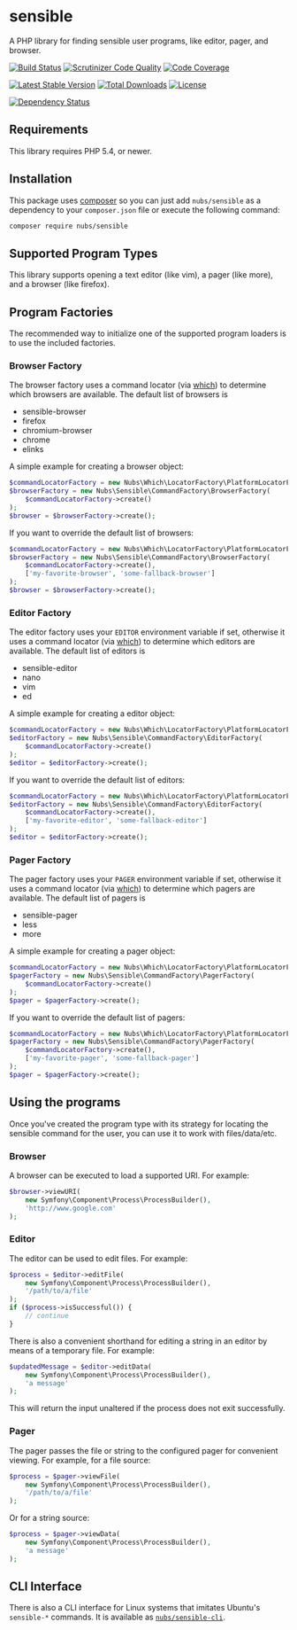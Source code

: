 # sensible
A PHP library for finding sensible user programs, like editor, pager, and browser.

[![Build Status](http://img.shields.io/travis/nubs/sensible.svg?style=flat)](https://travis-ci.org/nubs/sensible)
[![Scrutinizer Code Quality](http://img.shields.io/scrutinizer/g/nubs/sensible.svg?style=flat)](https://scrutinizer-ci.com/g/nubs/sensible/)
[![Code Coverage](http://img.shields.io/coveralls/nubs/sensible.svg?style=flat)](https://coveralls.io/r/nubs/sensible)

[![Latest Stable Version](http://img.shields.io/packagist/v/nubs/sensible.svg?style=flat)](https://packagist.org/packages/nubs/sensible)
[![Total Downloads](http://img.shields.io/packagist/dt/nubs/sensible.svg?style=flat)](https://packagist.org/packages/nubs/sensible)
[![License](http://img.shields.io/packagist/l/nubs/sensible.svg?style=flat)](https://packagist.org/packages/nubs/sensible)

[![Dependency Status](https://www.versioneye.com/user/projects/53866d7014c15895cb000053/badge.svg?style=flat)](https://www.versioneye.com/user/projects/53866d7014c15895cb000053)

## Requirements
This library requires PHP 5.4, or newer.

## Installation
This package uses [composer](https://getcomposer.org) so you can just add
`nubs/sensible` as a dependency to your `composer.json` file or execute the
following command:

```bash
composer require nubs/sensible
```

## Supported Program Types
This library supports opening a text editor (like vim), a pager (like more),
and a browser (like firefox).

## Program Factories
The recommended way to initialize one of the supported program loaders is to
use the included factories.

### Browser Factory
The browser factory uses a command locator (via [which]) to determine which
browsers are available.  The default list of browsers is
* sensible-browser
* firefox
* chromium-browser
* chrome
* elinks

A simple example for creating a browser object:
```php
$commandLocatorFactory = new Nubs\Which\LocatorFactory\PlatformLocatorFactory();
$browserFactory = new Nubs\Sensible\CommandFactory\BrowserFactory(
    $commandLocatorFactory->create()
);
$browser = $browserFactory->create();
```

If you want to override the default list of browsers:
```php
$commandLocatorFactory = new Nubs\Which\LocatorFactory\PlatformLocatorFactory();
$browserFactory = new Nubs\Sensible\CommandFactory\BrowserFactory(
    $commandLocatorFactory->create(),
    ['my-favorite-browser', 'some-fallback-browser']
);
$browser = $browserFactory->create();
```

### Editor Factory
The editor factory uses your `EDITOR` environment variable if set, otherwise it
uses a command locator (via [which]) to determine which editors are available.
The default list of editors is
* sensible-editor
* nano
* vim
* ed

A simple example for creating a editor object:
```php
$commandLocatorFactory = new Nubs\Which\LocatorFactory\PlatformLocatorFactory();
$editorFactory = new Nubs\Sensible\CommandFactory\EditorFactory(
    $commandLocatorFactory->create()
);
$editor = $editorFactory->create();
```

If you want to override the default list of editors:
```php
$commandLocatorFactory = new Nubs\Which\LocatorFactory\PlatformLocatorFactory();
$editorFactory = new Nubs\Sensible\CommandFactory\EditorFactory(
    $commandLocatorFactory->create(),
    ['my-favorite-editor', 'some-fallback-editor']
);
$editor = $editorFactory->create();
```

### Pager Factory
The pager factory uses your `PAGER` environment variable if set, otherwise it
uses a command locator (via [which]) to determine which pagers are available.
The default list of pagers is
* sensible-pager
* less
* more

A simple example for creating a pager object:
```php
$commandLocatorFactory = new Nubs\Which\LocatorFactory\PlatformLocatorFactory();
$pagerFactory = new Nubs\Sensible\CommandFactory\PagerFactory(
    $commandLocatorFactory->create()
);
$pager = $pagerFactory->create();
```

If you want to override the default list of pagers:
```php
$commandLocatorFactory = new Nubs\Which\LocatorFactory\PlatformLocatorFactory();
$pagerFactory = new Nubs\Sensible\CommandFactory\PagerFactory(
    $commandLocatorFactory->create(),
    ['my-favorite-pager', 'some-fallback-pager']
);
$pager = $pagerFactory->create();
```

## Using the programs
Once you've created the program type with its strategy for locating the
sensible command for the user, you can use it to work with files/data/etc.

### Browser
A browser can be executed to load a supported URI.  For example:
```php
$browser->viewURI(
    new Symfony\Component\Process\ProcessBuilder(), 
    'http://www.google.com'
);
```

### Editor
The editor can be used to edit files.  For example:
```php
$process = $editor->editFile(
    new Symfony\Component\Process\ProcessBuilder(), 
    '/path/to/a/file'
);
if ($process->isSuccessful()) {
    // continue
}
```

There is also a convenient shorthand for editing a string in an editor by means
of a temporary file.  For example:
```php
$updatedMessage = $editor->editData(
    new Symfony\Component\Process\ProcessBuilder(), 
    'a message'
);
```

This will return the input unaltered if the process does not exit successfully.

### Pager
The pager passes the file or string to the configured pager for convenient
viewing.  For example, for a file source:
```php
$process = $pager->viewFile(
    new Symfony\Component\Process\ProcessBuilder(), 
    '/path/to/a/file'
);
```

Or for a string source:
```php
$process = $pager->viewData(
    new Symfony\Component\Process\ProcessBuilder(), 
    'a message'
);
```

## CLI Interface
There is also a CLI interface for Linux systems that imitates Ubuntu's `sensible-*` commands. It is available as [`nubs/sensible-cli`][sensible-cli].

[which]: https://github.com/nubs/which
[sensible-cli]: https://github.com/nubs/sensible-cli
